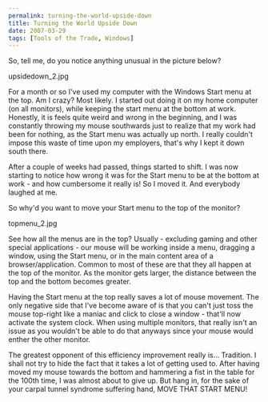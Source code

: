 ```yaml
---
permalink: turning-the-world-upside-down
title: Turning the World Upside Down
date: 2007-03-29
tags: [Tools of the Trade, Windows]
---
```

So, tell me, do you notice anything unusual in the picture below?

<!-- more -->

upsidedown_2.jpg

For a month or so I've used my computer with the Windows Start menu at the top. Am I crazy? Most likely. I started out doing it on my home computer (on all monitors), while keeping the start menu at the bottom at work. Honestly, it is feels quite weird and wrong in the beginning, and I was constantly throwing my mouse southwards just to realize that my work had been for nothing, as the Start menu was actually up north. I really couldn't impose this waste of time upon my employers, that's why I kept it down south there.

After a couple of weeks had passed, things started to shift. I was now starting to notice how wrong it was for the Start menu to be at the bottom at work - and how cumbersome it really is! So I moved it. And everybody laughed at me.

So why'd you want to move your Start menu to the top of the monitor?

topmenu_2.jpg

See how all the menus are in the top? Usually - excluding gaming and other special applications - our mouse will be working inside a menu, dragging a window, using the Start menu, or in the main content area of a browser/application. Common to most of these are that they all happen at the top of the monitor. As the monitor gets larger, the distance between the top and the bottom becomes greater.

Having the Start menu at the top really saves a lot of mouse movement. The only negative side that I've become aware of is that you can't just toss the mouse top-right like a maniac and click to close a window - that'll now activate the system clock. When using multiple monitors, that really isn't an issue as you wouldn't be able to do that anyways since your mouse would enther the other monitor.

The greatest opponent of this efficiency improvement really is... Tradition. I shall not try to hide the fact that it takes a lot of getting used to. After having moved my mouse towards the bottom and hammering a fist in the table for the 100th time, I was almost about to give up. But hang in, for the sake of your carpal tunnel syndrome suffering hand, MOVE THAT START MENU!
